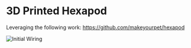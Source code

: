 # 3D Printed Hexapod

Leveraging the following work: https://github.com/makeyourpet/hexapod

![Initial Wiring](pictures/wiring.jpg)

